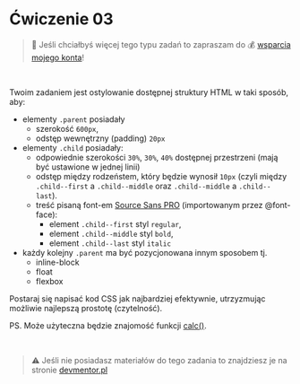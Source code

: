 # Ćwiczenie 03

> :loudspeaker: Jeśli chciałbyś więcej tego typu zadań to zapraszam do :moneybag: [wsparcia mojego konta](https://github.com/sponsors/devmentor-pl)!

&nbsp;

Twoim zadaniem jest ostylowanie dostępnej struktury HTML w taki sposób, aby:

- elementy `.parent` posiadały
  - szerokość `600px`,
  - odstęp wewnętrzny (padding) `20px`
- elementy `.child` posiadały:
  - odpowiednie szerokości `30%`, `30%`, `40%` dostępnej przestrzeni (mają być ustawione w jednej linii)
  - odstęp między rodzeństem, który będzie wynosił `10px` (czyli między `.child--first` a `.child--middle` oraz `.child--middle` a `.child--last`).
  <!-- -------fontem*** -->
  - treść pisaną font-em [Source Sans PRO](https://www.fontsquirrel.com/fonts/source-sans-pro) (importowanym przez @font-face):
    - element `.child--first` styl `regular`,
    - element `.child--middle` styl `bold`,
    - element `.child--last` styl `italic`
    <!-- -------pozycjonowany*** -->
- każdy kolejny `.parent` ma być pozycjonowana innym sposobem tj.
  - inline-block
  - float
  - flexbox

<!-- -------utrzymując*** -->

Postaraj się napisać kod CSS jak
najbardziej efektywnie, utrzyzmując możliwie najlepszą prostotę (czytelność).

PS. Może użyteczna będzie znajomość funkcji [calc()](https://www.w3schools.com/cssref/func_calc.asp).

&nbsp;

> :warning: Jeśli nie posiadasz materiałów do tego zadania to znajdziesz je na stronie [devmentor.pl](https://devmentor.pl/p/html-and-css-basics/)
